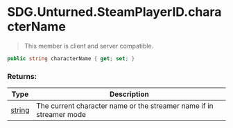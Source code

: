 # SDG.Unturned.SteamPlayerID.characterName

> This member is client and server compatible.

```csharp
public string characterName { get; set; }
```

### Returns:

Type | Description
------------ | -------------
[string](https://docs.microsoft.com/en-us/dotnet/api/system.string?view=netframework-3.5) | The current character name or the streamer name if in streamer mode